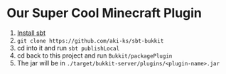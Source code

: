 # Our Super Cool Minecraft Plugin

1. [Install sbt](https://www.scala-sbt.org/)
2. `git clone https://github.com/aki-ks/sbt-bukkit`
3. cd into it and run `sbt publishLocal`
4. cd back to this project and run `Bukkit/packagePlugin`
5. The jar will be in `./target/bukkit-server/plugins/<plugin-name>.jar`